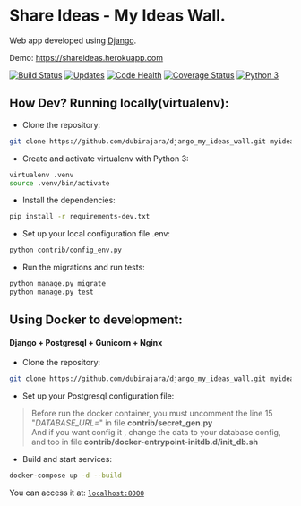 # Share Ideas - My Ideas Wall.
Web app developed using [Django](https://www.djangoproject.com).

Demo: https://shareideas.herokuapp.com

[![Build Status](https://travis-ci.org/dubirajara/django_my_ideas_wall.svg?branch=master)](https://travis-ci.org/dubirajara/django_my_ideas_wall)
[![Updates](https://pyup.io/repos/github/dubirajara/django_my_ideas_wall/shield.svg)](https://pyup.io/repos/github/dubirajara/django_my_ideas_wall/)
[![Code Health](https://landscape.io/github/dubirajara/django_my_ideas_wall/master/landscape.svg?style=flat)](https://landscape.io/github/dubirajara/django_my_ideas_wall/master)
[![Coverage Status](https://coveralls.io/repos/github/dubirajara/django_my_ideas_wall/badge.svg?branch=master)](https://coveralls.io/github/dubirajara/django_my_ideas_wall?branch=master)
[![Python 3](https://pyup.io/repos/github/dubirajara/django_my_ideas_wall/python-3-shield.svg)](https://pyup.io/repos/github/dubirajara/django_my_ideas_wall/)



##

## How Dev? Running locally(virtualenv):

- Clone the repository:

```sh
git clone https://github.com/dubirajara/django_my_ideas_wall.git myideasapp && cd myideasapp
```

- Create and activate virtualenv with Python 3:

```sh
virtualenv .venv
source .venv/bin/activate 
```

- Install the dependencies:
```sh
pip install -r requirements-dev.txt
```
- Set up your local configuration file .env:
```sh
python contrib/config_env.py
```
- Run the migrations and run tests:
```sh
python manage.py migrate
python manage.py test
```

##

## Using Docker to development:

#### Django + Postgresql + Gunicorn + Nginx  

- Clone the repository:

```sh
git clone https://github.com/dubirajara/django_my_ideas_wall.git myideasapp && cd myideasapp
```  
- Set up your Postgresql configuration file:

> Before run the docker container, you must uncomment the line 15 "*DATABASE_URL=*" in file **contrib/secret_gen.py**  
>And if you want config it , change the data to your database config, and too in file **contrib/docker-entrypoint-initdb.d/init_db.sh**

- Build and start services:

```sh
docker-compose up -d --build

```  
  

You can access it at: [`localhost:8000`](localhost:8000)
